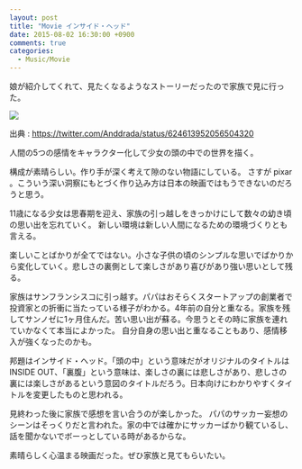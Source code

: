 ```yaml
---
layout: post
title: "Movie インサイド・ヘッド"
date: 2015-08-02 16:30:00 +0900
comments: true
categories:
  - Music/Movie
---
```

娘が紹介してくれて、見たくなるようなストーリーだったので家族で見に行った。

![](https://pbs.twimg.com/media/CKsTEMXUcAQs9Io.jpg:large)

出典 : https://twitter.com/Anddrada/status/624613952056504320

人間の5つの感情をキャラクター化して少女の頭の中での世界を描く。

構成が素晴らしい。作り手が深く考えて隙のない物語にしている。
さすが pixar 。こういう深い洞察にもとづく作り込み方は日本の映画ではもうできないのだろうと思う。

11歳になる少女は思春期を迎え、家族の引っ越しをきっかけにして数々の幼き頃の思い出を忘れていく。
新しい環境は新しい人間になるための環境づくりとも言える。

楽しいことばかりが全てではない。小さな子供の頃のシンプルな思いでばかりから変化していく。悲しさの裏側として楽しさがあり喜びがあり強い思いとして残る。

家族はサンフランシスコに引っ越す。パパはおそらくスタートアップの創業者で投資家との折衝に当たっている様子がわかる。4年前の自分と重なる。家族を残してサンノゼに1ヶ月住んだ。苦い思い出が蘇る。今思うとその時に家族を連れていかなくて本当によかった。
自分自身の思い出と重なることもあり、感情移入が強くなったのかも。

邦題はインサイド・ヘッド。「頭の中」という意味だがオリジナルのタイトルは INSIDE OUT、「裏腹」という意味は、楽しさの裏には悲しさがあり、悲しさの裏には楽しさがあるという意図のタイトルだろう。日本向けにわかりやすくタイトルを変更したものと思われる。

見終わった後に家族で感想を言い合うのが楽しかった。
パパのサッカー妄想のシーンはそっくりだと言われた。家の中では確かにサッカーばかり観ているし、話を聞かないでボーっとしている時があるからな。

素晴らしく心温まる映画だった。ぜひ家族と見てもらいたい。